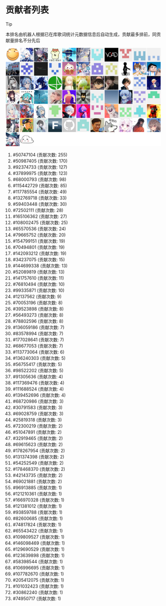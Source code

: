 # 贡献者列表

> [!TIP]
> 本排名由机器人根据已在库歌词统计元数据信息后自动生成，贡献最多排前，同贡献量排名不分先后

![贡献者头像画廊](./CONTRIBUTORS.svg)

1. #50747104 (贡献次数: 255)
2. #50987405 (贡献次数: 170)
3. #92374733 (贡献次数: 127)
4. #37899975 (贡献次数: 123)
5. #68000793 (贡献次数: 98)
6. #115442729 (贡献次数: 85)
7. #117785554 (贡献次数: 49)
8. #132769718 (贡献次数: 33)
9. #59403448 (贡献次数: 30)
10. #72502111 (贡献次数: 28)
11. #165106362 (贡献次数: 27)
12. #108002475 (贡献次数: 25)
13. #65570536 (贡献次数: 24)
14. #79665752 (贡献次数: 20)
15. #154799151 (贡献次数: 19)
16. #70494801 (贡献次数: 19)
17. #142093212 (贡献次数: 19)
18. #34237075 (贡献次数: 15)
19. #144699338 (贡献次数: 13)
20. #52089819 (贡献次数: 13)
21. #141757610 (贡献次数: 11)
22. #76810494 (贡献次数: 10)
23. #99335871 (贡献次数: 10)
24. #12137562 (贡献次数: 9)
25. #70053196 (贡献次数: 8)
26. #39523898 (贡献次数: 8)
27. #56493273 (贡献次数: 8)
28. #78802596 (贡献次数: 8)
29. #136059186 (贡献次数: 7)
30. #83578994 (贡献次数: 7)
31. #177028641 (贡献次数: 7)
32. #68677053 (贡献次数: 7)
33. #113773064 (贡献次数: 6)
34. #136240303 (贡献次数: 5)
35. #56755417 (贡献次数: 5)
36. #98522202 (贡献次数: 5)
37. #91305636 (贡献次数: 4)
38. #117369476 (贡献次数: 4)
39. #111688524 (贡献次数: 4)
40. #139452696 (贡献次数: 4)
41. #68720986 (贡献次数: 3)
42. #30791583 (贡献次数: 3)
43. #69028759 (贡献次数: 3)
44. #25819318 (贡献次数: 3)
45. #72300219 (贡献次数: 2)
46. #51047891 (贡献次数: 2)
47. #32919465 (贡献次数: 2)
48. #69615623 (贡献次数: 2)
49. #178267954 (贡献次数: 2)
50. #131374398 (贡献次数: 2)
51. #54252549 (贡献次数: 2)
52. #178468370 (贡献次数: 2)
53. #42143735 (贡献次数: 2)
54. #69021881 (贡献次数: 2)
55. #96913885 (贡献次数: 1)
56. #121210361 (贡献次数: 1)
57. #166970328 (贡献次数: 1)
58. #121381012 (贡献次数: 1)
59. #93859788 (贡献次数: 1)
60. #82600685 (贡献次数: 1)
61. #74817824 (贡献次数: 1)
62. #65543422 (贡献次数: 1)
63. #109809527 (贡献次数: 1)
64. #146098469 (贡献次数: 1)
65. #129690529 (贡献次数: 1)
66. #123639898 (贡献次数: 1)
67. #58398544 (贡献次数: 1)
68. #106996695 (贡献次数: 1)
69. #107782670 (贡献次数: 1)
70. #205412075 (贡献次数: 1)
71. #101032423 (贡献次数: 1)
72. #30862240 (贡献次数: 1)
73. #74950717 (贡献次数: 1)
